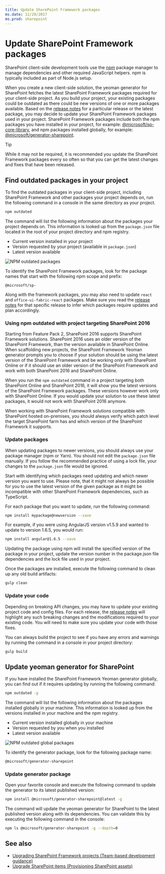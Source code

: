 ```yaml
---
title: Update SharePoint Framework packages 
ms.date: 11/29/2017
ms.prod: sharepoint
---
```



# Update SharePoint Framework packages

SharePoint client-side development tools use the [npm](https://www.npmjs.com/) package manager to manage dependencies and other required JavaScript helpers. npm is typically included as part of Node.js setup.

When you create a new client-side solution, the yeoman generator for SharePoint fetches the latest SharePoint Framework packages required for your client-side project. As you build your project, your existing packages could be outdated as there could be new versions of one or more packages available. Based on the [release notes](https://aka.ms/spfx-release-notes) for a particular release or the latest package, you may decide to update your SharePoint Framework packages used in your project. SharePoint Framework packages include both the npm packages you have installed in your project, for example: [@microsoft/sp-core-library](https://www.npmjs.com/package/@microsoft/sp-core-library), and npm packages installed globally, for example: [@microsoft/generator-sharepoint](https://www.npmjs.com/package/@microsoft/generator-sharepoint). 

> [!TIP]
> While it may not be required, it is recommended you update the SharePoint Framework packages every so often so that you can get the latest changes and fixes that have been released.

## Find outdated packages in your project

To find the outdated packages in your client-side project, including SharePoint Framework and other packages your project depends on, run the following command in a console in the same directory as your project. 

```sh
npm outdated
```

The command will list the following information about the packages your project depends on. This information is looked up from the `package.json` file located in the root of your project directory and npm registry.

* Current version installed in your project
* Version requested by your project (available in `package.json`)
* Latest version available

![NPM outdated packages](../../images/npm-outdated-packages-list.png)

To identify the SharePoint Framework packages, look for the package names that start with the following npm scope and prefix:

```text
@microsoft/sp-
```

Along with the framework packages, you may also need to update `react` and `office-ui-fabric-react` packages. Make sure you read the [release notes](https://aka.ms/spfx-release-notes) for that specific release to infer which packages require updates and plan accordingly.

### Using npm outdated with project targeting SharePoint 2016

Starting from Feature Pack 2, SharePoint 2016 supports SharePoint Framework solutions. SharePoint 2016 uses an older version of the SharePoint Framework, than the version available in SharePoint Online. When scaffolding new projects, the SharePoint Framework Yeoman generator prompts you to choose if your solution should be using the latest version of the SharePoint Framework and be working only with SharePoint Online or if it should use an older version of the SharePoint Framework and work with both SharePoint 2016 and SharePoint Online.

When you run the `npm outdated` command in a project targeting both SharePoint Online and SharePoint 2016, it will show you the latest versions of the SharePoint Framework packages. These versions however work only with SharePoint Online. If you would update your solution to use these latest packages, it would not work with SharePoint 2016 anymore.

When working with SharePoint Framework solutions compatible with SharePoint hosted on-premises, you should always verify which patch level the target SharePoint farm has and which version of the SharePoint Framework it supports.

### Update packages

When updating packages to newer versions, you should always use your package manager (npm or Yarn). You should not edit the `package.json` file manually. If you follow the recommended practice of using a lock file, your changes to the `package.json` file would be ignored.

Start with identifying which packages need updating and which newer version you want to use. Please note, that it might not always be possible for you to use the latest version of the given package as it might be incompatible with other SharePoint Framework dependencies, such as TypeScript.

For each package that you want to update, run the following command:

```sh
npm install mypackage@newversion --save
```

For example, if you were using AngularJS version v1.5.9 and wanted to update to version 1.6.5, you would run:

```sh
npm install angular@1.6.5 --save
```

Updating the package using npm will install the specified version of the package in your project, update the version number in the package.json file dependencies and the lock file used in your project.

Once the packages are installed, execute the following command to clean up any old build artifacts:

```sh
gulp clean
```

### Update your code

Depending on breaking API changes, you may have to update your existing project code and config files. For each release, the [release notes](https://aka.ms/spfx-release-notes) will highlight any such breaking changes and the modifications required to your existing code. You will need to make sure you update your code with those fixes.

You can always build the project to see if you have any errors and warnings by running the command in a console in your project directory:

```sh
gulp build
```

## Update yeoman generator for SharePoint

If you have installed the SharePoint Framework Yeoman generator globally, you can find out if it requires updating by running the following command:

```sh
npm outdated -g
```

The command will list the following information about the packages installed globally in your machine. This information is looked up from the versions installed in your machine and the npm registry.

* Current version installed globally in your machine
* Version requested by you when you installed
* Latest version available

![NPM outdated global packages](../../images/npm-outdated-global-packages-list.png)

To identify the generator package, look for the following package name:

```sh
@microsoft/generator-sharepoint
```

### Update generator package

Open your favorite console and execute the following command to update the generator to its latest published version:

```sh
npm install @microsoft/generator-sharepoint@latest -g
```

The command will update the yeoman generator for SharePoint to the latest published version along with its dependencies. You can validate this by executing the following command in the console:

```sh
npm ls @microsoft/generator-sharepoint -g --depth=0
```

## See also

* [Upgrading SharePoint Framework projects (Team-based development guidance)](https://docs.microsoft.com/en-us/sharepoint/dev/spfx/team-based-development-on-sharepoint-framework#upgrading-sharepoint-framework-projects)
* [Upgrade SharePoint items (Provisioning SharePoint assets)](https://docs.microsoft.com/en-us/sharepoint/dev/spfx/toolchain/provision-sharepoint-assets#upgrade-sharepoint-items)